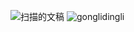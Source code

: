 ![扫描的文稿](https://user-images.githubusercontent.com/99304587/174306044-94072fef-78bd-48ee-aeaf-82437f01e113.jpg)
![gonglidingli](https://user-images.githubusercontent.com/99304587/174443685-cc030421-0257-4b1a-be7d-468cf2e1aaae.jpg)
